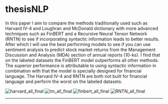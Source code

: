 # thesisNLP


In this paper I aim to compare the methods traditionally used
such as Harvard IV-4 and Loughran and McDonald dictionary with
more advanced techniques such as FinBERT and a Recursive Neural
Tensor Network (RNTN) to see if incorporating syntactic information
leads to better results. After which I will use the best performing
models to see if you can use sentiment analysis to predict stock market returns from the Management Discussion and Analysis (MDA)
section of annual reports (10-ks). I find that on the labeled datasets
the FinBERT model outperforms all other methods. The superior
performance is attributable to using syntactic information in combination with that the model is specially designed for financial language.
The Harvard IV-4 and RNTN are both not built for financial language
and perform the worst on the labeled datasets.

![harvard_all_final](https://user-images.githubusercontent.com/104837565/182042893-0f351ef9-fa05-4a79-ad19-b06db90f3430.png)         ![lm_all_final](https://user-images.githubusercontent.com/104837565/182042911-74d2f42d-dd9e-4c4e-a5bb-3999846eb442.png)  ![finbert_all_final](https://user-images.githubusercontent.com/104837565/182042938-b00e2b89-8f11-4a4b-aa31-56b26aa2ad9d.png)    ![RNTN_all_final](https://user-images.githubusercontent.com/104837565/182042943-1f41e575-fada-4515-9ae9-961204cc1587.png)



-------------------------------------------------------------------------------------------------------------------------------------------------------------------------



